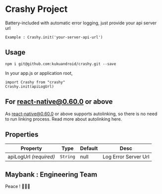# Crashy Project 

Battery-included with automatic error logging, just provide your api server url

```Example : Crashy.init('your-server-api-url')```

## Usage

``` npm i git@github.com:kukuandroid/crashy.git --save ```

In your app.js or application root,
```
import Crashy from "crashy"
Crashy.init(apiLogUrl)
```


## For react-native@0.60.0 or above

As react-native@0.60.0 or above supports autolinking, so there is no need to run linking process. Read more about autolinking here.


## Properties
Property | Type | Default | Desc
--- | --- | --- | ---
apiLogUrl *(required)* | `String` | null | Log Error Server Url


## Maybank : Engineering Team

Peace ! ✌🏻🍻
